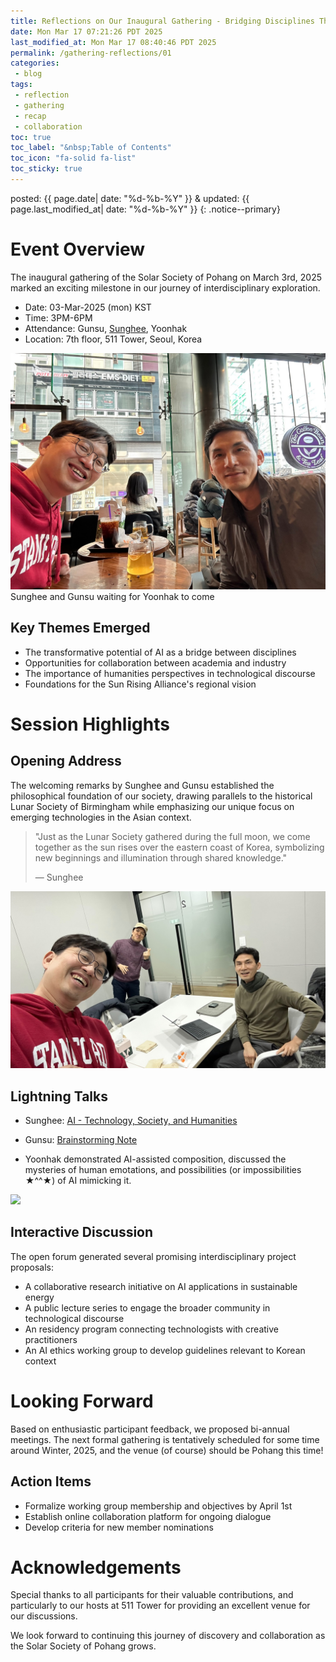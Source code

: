 ```yaml
---
title: Reflections on Our Inaugural Gathering - Bridging Disciplines Through AI
date: Mon Mar 17 07:21:26 PDT 2025
last_modified_at: Mon Mar 17 08:40:46 PDT 2025
permalink: /gathering-reflections/01
categories:
 - blog
tags:
 - reflection
 - gathering
 - recap
 - collaboration
toc: true
toc_label: "&nbsp;Table of Contents"
toc_icon: "fa-solid fa-list"
toc_sticky: true
---
```

posted: {{ page.date| date: "%d-%b-%Y" }}
&amp;
updated: {{ page.last_modified_at| date: "%d-%b-%Y" }}
{: .notice--primary}

# Event Overview

The inaugural gathering of the Solar Society of Pohang on March 3rd, 2025 marked an exciting milestone in our journey of interdisciplinary exploration.
<!--With attendees from diverse fields spanning science, technology, arts, and humanities, the event embodied our vision of fostering cross-disciplinary dialogue and innovation.-->

- Date: 03-Mar-2025 (mon) KST
- Time: 3PM-6PM
- Attendance: Gunsu, [Sunghee](https://sungheeyun.github.io), Yoonhak
- Location: 7th floor, 511 Tower, Seoul, Korea

<div class="img-container">
<img src="/resource/gatherings/2025-0303/photos/KakaoTalk_Photo_2025-03-17-07-37-40.jpeg">
</div>
<figcaption>
Sunghee and Gunsu waiting for Yoonhak to come
</figcaption>

## Key Themes Emerged

- The transformative potential of AI as a bridge between disciplines
- Opportunities for collaboration between academia and industry
- The importance of humanities perspectives in technological discourse
- Foundations for the Sun Rising Alliance's regional vision
<!-- - Need for ethical frameworks to guide technological development-->

# Session Highlights

## Opening Address

The welcoming remarks by Sunghee and Gunsu established the philosophical foundation of our society, drawing parallels to the historical Lunar Society of Birmingham while emphasizing our unique focus on emerging technologies in the Asian context.

> "Just as the Lunar Society gathered during the full moon, we come together as the sun rises over the eastern coast of Korea, symbolizing new beginnings and illumination through shared knowledge."
>
> — Sunghee

<div class="img-container">
<img src="/resource/gatherings/2025-0303/photos/KakaoTalk_Photo_2025-03-17-07-38-10 005.jpeg">
</div>

## Lightning Talks

- Sunghee: [AI - Technology, Society, and Humanities](https://sungheeyun.github.io/#ssop-1st-gathering)

- Gunsu: [Brainstorming Note](/resource/gatherings/2025-0303/memo01-GY.docx)

- Yoonhak demonstrated AI-assisted composition, discussed the mysteries of human emotations, and possibilities (or impossibilities &#x2605;^^&#x2605;)
	of AI mimicking it.

<div class="img-container">
<img src="/resource/gatherings/2025-0303/photos/Screenshot 2025-03-17 at 8.15.22 AM.png">
</div>

## Interactive Discussion

The open forum generated several promising interdisciplinary project proposals:

- A collaborative research initiative on AI applications in sustainable energy
- A public lecture series to engage the broader community in technological discourse
- An residency program connecting technologists with creative practitioners
- An AI ethics working group to develop guidelines relevant to Korean context

# Looking Forward

Based on enthusiastic participant feedback,
we proposed bi-annual meetings.
The next formal gathering is tentatively scheduled for some time around Winter, 2025,
and the venue (of course) should be Pohang this time!

## Action Items

- Formalize working group membership and objectives by April 1st
- Establish online collaboration platform for ongoing dialogue
- Develop criteria for new member nominations
<!-- - Begin planning for public lecture series to launch in May -->

# Acknowledgements

Special thanks to all participants for their valuable contributions, and particularly to our hosts at 511 Tower for providing an excellent venue for our discussions.

We look forward to continuing this journey of discovery and collaboration as the Solar Society of Pohang grows.

